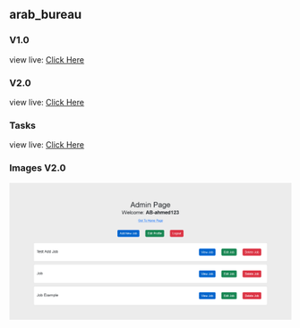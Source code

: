 ## arab_bureau

### V1.0

view live: [Click Here](https://ahmed-mo1300.github.io/arab-bureau-v1)

### V2.0

view live: [Click Here](https://arab-bureau-v2.herokuapp.com)

### Tasks

view live: [Click Here](./TASKS.md)

### Images V2.0

![v2](./v2-img/Admin.png)
